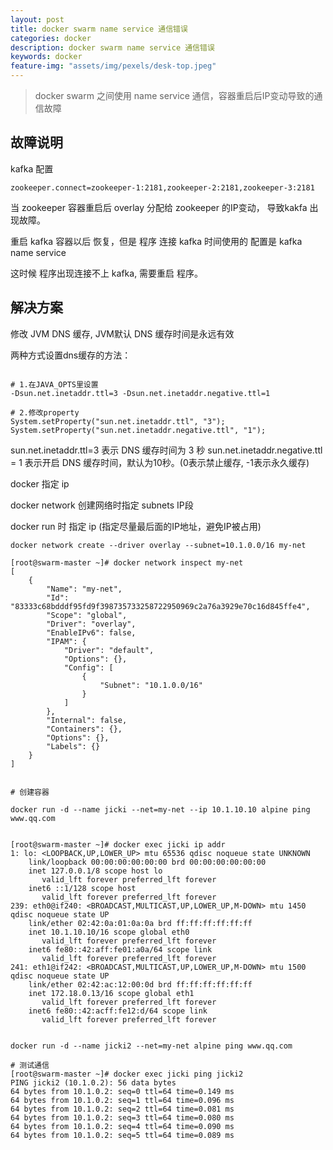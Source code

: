 ```yaml
---
layout: post
title: docker swarm name service 通信错误
categories: docker
description: docker swarm name service 通信错误
keywords: docker
feature-img: "assets/img/pexels/desk-top.jpeg"
---
```


> docker swarm 之间使用 name service 通信，容器重启后IP变动导致的通信故障

## 故障说明

kafka 配置

```
zookeeper.connect=zookeeper-1:2181,zookeeper-2:2181,zookeeper-3:2181
```

当 zookeeper 容器重启后 overlay 分配给 zookeeper 的IP变动， 导致kakfa 出现故障。

重启 kafka 容器以后 恢复，但是 程序 连接 kafka 时间使用的 配置是 kafka name service

这时候 程序出现连接不上 kafka, 需要重启 程序。


## 解决方案


修改 JVM DNS 缓存, JVM默认 DNS 缓存时间是永远有效


两种方式设置dns缓存的方法：

```

# 1.在JAVA_OPTS里设置
-Dsun.net.inetaddr.ttl=3 -Dsun.net.inetaddr.negative.ttl=1

# 2.修改property
System.setProperty("sun.net.inetaddr.ttl", "3");
System.setProperty("sun.net.inetaddr.negative.ttl", "1");
```

sun.net.inetaddr.ttl=3  表示 DNS 缓存时间为 3 秒
sun.net.inetaddr.negative.ttl = 1 表示开启 DNS 缓存时间，默认为10秒。(0表示禁止缓存, -1表示永久缓存)




docker 指定 ip

docker network 创建网络时指定 subnets IP段

docker run 时 指定 ip (指定尽量最后面的IP地址，避免IP被占用)


```
docker network create --driver overlay --subnet=10.1.0.0/16 my-net

[root@swarm-master ~]# docker network inspect my-net
[
    {
        "Name": "my-net",
        "Id": "83333c68bdddf95fd9f398735733258722950969c2a76a3929e70c16d845ffe4",
        "Scope": "global",
        "Driver": "overlay",
        "EnableIPv6": false,
        "IPAM": {
            "Driver": "default",
            "Options": {},
            "Config": [
                {
                    "Subnet": "10.1.0.0/16"
                }
            ]
        },
        "Internal": false,
        "Containers": {},
        "Options": {},
        "Labels": {}
    }
]


# 创建容器

docker run -d --name jicki --net=my-net --ip 10.1.10.10 alpine ping www.qq.com


[root@swarm-master ~]# docker exec jicki ip addr
1: lo: <LOOPBACK,UP,LOWER_UP> mtu 65536 qdisc noqueue state UNKNOWN 
    link/loopback 00:00:00:00:00:00 brd 00:00:00:00:00:00
    inet 127.0.0.1/8 scope host lo
       valid_lft forever preferred_lft forever
    inet6 ::1/128 scope host 
       valid_lft forever preferred_lft forever
239: eth0@if240: <BROADCAST,MULTICAST,UP,LOWER_UP,M-DOWN> mtu 1450 qdisc noqueue state UP 
    link/ether 02:42:0a:01:0a:0a brd ff:ff:ff:ff:ff:ff
    inet 10.1.10.10/16 scope global eth0
       valid_lft forever preferred_lft forever
    inet6 fe80::42:aff:fe01:a0a/64 scope link 
       valid_lft forever preferred_lft forever
241: eth1@if242: <BROADCAST,MULTICAST,UP,LOWER_UP,M-DOWN> mtu 1500 qdisc noqueue state UP 
    link/ether 02:42:ac:12:00:0d brd ff:ff:ff:ff:ff:ff
    inet 172.18.0.13/16 scope global eth1
       valid_lft forever preferred_lft forever
    inet6 fe80::42:acff:fe12:d/64 scope link 
       valid_lft forever preferred_lft forever
	   

docker run -d --name jicki2 --net=my-net alpine ping www.qq.com

# 测试通信
[root@swarm-master ~]# docker exec jicki ping jicki2
PING jicki2 (10.1.0.2): 56 data bytes
64 bytes from 10.1.0.2: seq=0 ttl=64 time=0.149 ms
64 bytes from 10.1.0.2: seq=1 ttl=64 time=0.096 ms
64 bytes from 10.1.0.2: seq=2 ttl=64 time=0.081 ms
64 bytes from 10.1.0.2: seq=3 ttl=64 time=0.080 ms
64 bytes from 10.1.0.2: seq=4 ttl=64 time=0.090 ms
64 bytes from 10.1.0.2: seq=5 ttl=64 time=0.089 ms
```